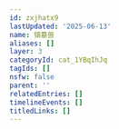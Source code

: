 ```yaml
---
id: zxjhatx9
lastUpdated: '2025-06-13'
name: 镇墓兽
aliases: []
layer: 3
categoryId: cat_1YBqIhJq
tagIds: []
nsfw: false
parent: ''
relatedEntries: []
timelineEvents: []
titledLinks: []
---
```


